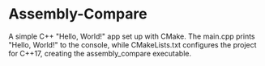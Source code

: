 # Assembly-Compare
A simple C++ "Hello, World!" app set up with CMake. The main.cpp prints "Hello, World!" to the console, while CMakeLists.txt configures the project for C++17, creating the assembly_compare executable.
